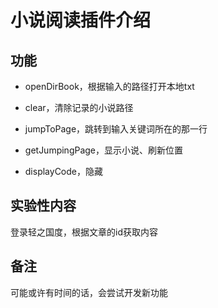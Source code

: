 # 小说阅读插件介绍

## 功能

* openDirBook，根据输入的路径打开本地txt
* clear，清除记录的小说路径

* jumpToPage，跳转到输入关键词所在的那一行
* getJumpingPage，显示小说、刷新位置

* displayCode，隐藏

## 实验性内容

登录轻之国度，根据文章的id获取内容

## 备注

可能或许有时间的话，会尝试开发新功能
